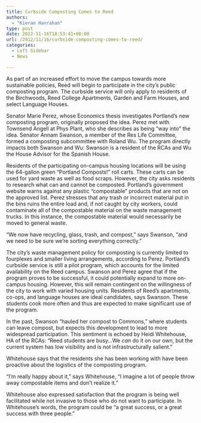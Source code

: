 ```yaml
---
title: Curbside Composting Comes to Reed
authors: 
  - "Kieran Hanrahan"
type: post
date: 2012-11-16T18:53:41+00:00
url: /2012/11/16/curbside-composting-comes-to-reed/
categories:
  - Left Sidebar
  - News

---
```

As part of an increased effort to move the campus towards more sustainable policies, Reed will begin to participate in the city&#8217;s public composting program. The curbside service will only apply to residents of the Birchwoods, Reed College Apartments, Garden and Farm Houses, and select Language Houses.

Senator Marie Perez, whose Economics thesis investigates Portland’s new composting program, originally proposed the idea. Perez met with Townsend Angell at Phys Plant, who she describes as being “way into” the idea. Senator Annam Swanson, a member of the Res Life Committee, formed a composting subcommittee with Roland Wu. The program directly impacts both Swanson and Wu: Swanson is a resident of the RCAs and Wu the House Advisor for the Spanish House.

Residents of the participating on-campus housing locations will be using the 64-gallon green “Portland Composts!” roll carts. These carts can be used for yard waste as well as food scraps. However, the city asks residents to research what can and cannot be composted. Portland’s government website warns against any plastic “compostable” products that are not on the approved list. Perez stresses that any trash or incorrect material put in the bins ruins the entire load and, if not caught by city workers, could contaminate all of the compostable material on the waste management trucks. In this instance, the compostable material would necessarily be moved to general waste.

“We now have recycling, glass, trash, and compost,” says Swanson, “and we need to be sure we’re sorting everything correctly.&#8221;

The city’s waste management policy for composting is currently limited to fourplexes and smaller living arrangements, according to Perez. Portland’s curbside service is still a pilot program, which accounts for the limited availability on the Reed campus. Swanson and Perez agree that if the program proves to be successful, it could potentially expand to more on-campus housing. However, this will remain contingent on the willingness of the city to work with varied housing units. Residents of Reed’s apartments, co-ops, and language houses are ideal candidates, says Swanson. These students cook more often and thus are expected to make significant use of the program.

In the past, Swanson “hauled her compost to Commons,” where students can leave compost, but expects this development to lead to more widespread participation. This sentiment is echoed by Heidi Whitehouse, HA of the RCAs: “Reed students are busy&#8230;We _can_ do it on our own, but the current system has low visibility and is not infrastructurally salient.”

Whitehouse says that the residents she has been working with have been proactive about the logistics of the composting program.

“I’m really happy about it,” says Whitehouse, “I imagine a lot of people throw away compostable items and don’t realize it.”

Whitehouse also expressed satisfaction that the program is being well facilitated while not invasive to those who do not want to participate. In Whitehouse’s words, the program could be “a great success, or a great success with three people.”